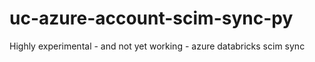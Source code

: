 # uc-azure-account-scim-sync-py

Highly experimental - and not yet working - azure databricks scim sync
